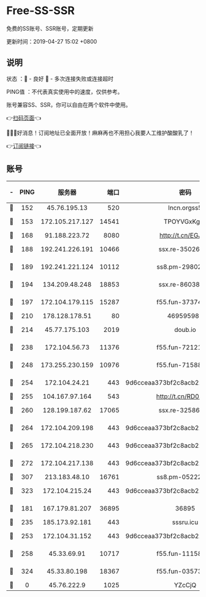 # Free-SS-SSR

免费的SS账号、SSR账号，定期更新

更新时间：2019-04-27 15:02 +0800

## 说明

状态     ：🙂 - 良好 🙁 - 多次连接失败或连接超时

PING值   ：不代表真实使用中的速度，仅供参考。

账号兼容SS、SSR，你可以自由在两个软件中使用。

👉[扫码页面](https://liesauer.github.io/Free-SS-SSR/)👈

🎉🎉🎉好消息！订阅地址已全面开放！麻麻再也不用担心我要人工维护酸酸乳了！

👉[订阅链接](https://www.liesauer.net/yogurt/subscribe?ACCESS_TOKEN=DAYxR3mMaZAsaqUb)👈

## 账号

|-|PING|服务器|端口|密码|加密方式|区域|
|:----:|:----:|:-----:|-----:|:----:|:----:|:----:|
|🙂|152|45.76.195.13|520|lncn.orgss5|rc4|JP|
|🙂|153|172.105.217.127|14541|TPOYVGxKglpi|aes-256-cfb|JP|
|🙂|168|91.188.223.72|8080|http://t.cn/EGJIyrl|rc4-md5|RU|
|🙂|188|192.241.226.191|10466|ssx.re-35026033|aes-256-cfb|US|
|🙂|189|192.241.221.124|10112|ss8.pm-29802599|aes-256-cfb|US|
|🙂|194|134.209.48.248|18853|ssx.re-86038973|aes-256-cfb|US|
|🙂|197|172.104.179.115|15287|f55.fun-37374553|aes-256-cfb|SG|
|🙂|210|178.128.178.51|80|469595985|chacha20|US|
|🙂|214|45.77.175.103|2019|doub.io|aes-128-ctr|SG|
|🙂|238|172.104.56.73|11376|f55.fun-72121138|aes-256-cfb|SG|
|🙂|248|173.255.230.159|10976|f55.fun-71588324|aes-256-cfb|US|
|🙂|254|172.104.24.21|443|9d6cceaa373bf2c8acb22e60b6a58be6|aes-256-cfb|US|
|🙂|255|104.167.97.164|543|http://t.cn/RD0D7sx|rc4-md5|CA|
|🙂|260|128.199.187.62|17065|ssx.re-32586020|aes-256-cfb|SG|
|🙂|264|172.104.209.198|443|9d6cceaa373bf2c8acb22e60b6a58be6|aes-256-cfb|US|
|🙂|265|172.104.218.230|443|9d6cceaa373bf2c8acb22e60b6a58be6|aes-256-cfb|US|
|🙂|272|172.104.217.138|443|9d6cceaa373bf2c8acb22e60b6a58be6|aes-256-cfb|US|
|🙂|307|213.183.48.10|16761|ss8.pm-05222807|rc4-md5|RU|
|🙂|323|172.104.215.24|443|9d6cceaa373bf2c8acb22e60b6a58be6|aes-256-cfb|US|
|🙂|181|167.179.81.207|36895|36895|aes-256-cfb|JP|
|🙂|235|185.173.92.181|443|sssru.icu|rc4-md5|RU|
|🙂|253|172.104.31.152|443|9d6cceaa373bf2c8acb22e60b6a58be6|aes-256-cfb|US|
|🙂|258|45.33.69.91|10717|f55.fun-11158314|aes-256-cfb|US|
|🙂|324|45.33.80.198|18367|f55.fun-03573008|aes-256-cfb|US|
|🙁|0|45.76.222.9|1025|YZcCjQ|rc4-md5|JP|
